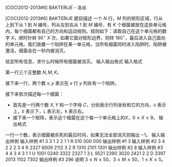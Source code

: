 



[COCI2012-2013#6] BAKTERIJE - 洛谷














[COCI2012-2013#6] BAKTERIJE
题目描述
一个 $N$ 行，$M$ 列的矩形区域，行从上到下从 $1$ 到 $N$ 编号，列从左到右从 $1$ 到 $M$ 编号，有 $K$ 个细菌被放在这些单元格内，每个细菌都有自己的方向和运动规则。规则如下：读取自己在这个单元格的数字 $X$，顺时针转 $90^{\circ}$ $X$ 次，如果它面对矩形边界，则转 $180^{\circ}$，最后进入自己面向的单元格。我们放置一个陷阱在某一单元格，当所有细菌同时进入陷阱时，陷阱被激活，细菌会在一秒内被消灭。

给定所有信息，求什么时候所有细菌被消灭。
输入输出格式
输入格式

第一行三个正整数 $N, M, K$。

接下来一行，两个数 $x, y$ 表示在 $x$ 行 $y$ 列处有一个陷阱。

接下来依次描述每一个细菌：
- 首先是一行两个数 $X,Y$ 和一个字母 $C$，分别表示行列坐标和它的方向，`U` 表示上，`D` 表示下，`L` 表示左，`R` 表示右。
- 接下来一个矩阵，表示这个细菌在这个每一个单元格上的$X$，$0\leq X\leq 9$。
输出格式

一行一个数，表示细菌被杀死的最后时间，如果无法全部消灭则输出 $-1$。
输入输出样例
输入样例 #1
3 3 1
2 2
1 1 R
010
000
000
输出样例 #1
3
输入样例 #2
3 4 2
2 2
3 4 R
2327
6009
2112
3 2 R
1310
2101
1301
输出样例 #2
8
输入样例 #3
4 4 3
4 3
1 1 U
1001
0240
3322
2327
1 3 L
9521
2390
3020
2421
2 2 D
3397
2013
1102
7302
输出样例 #3
296
说明
$3\leq N\leq 50$，$3\leq M \leq 50$，$1\leq K\leq 5$。






